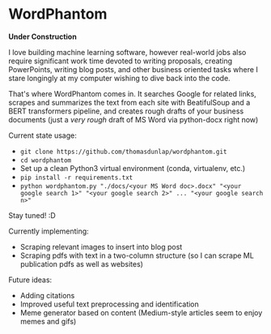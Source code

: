 # WordPhantom

**Under Construction**

I love building machine learning software, however real-world jobs also require significant work time devoted to writing proposals, creating PowerPoints, writing blog posts, and other business oriented tasks where I stare longingly at my computer wishing to dive back into the code.

That's where WordPhantom comes in. It searches Google for related links, scrapes and summarizes the text from each site with BeatifulSoup and a BERT transformers pipeline, and creates rough drafts of your business documents (just a *very rough* draft of MS Word via python-docx right now)


Current state usage:

* `git clone https://github.com/thomasdunlap/wordphantom.git`
* `cd wordphantom`
* Set up a clean Python3 virtual environment (conda, virtualenv, etc.)
* `pip install -r requirements.txt`
* `python wordphantom.py "./docs/<your MS Word doc>.docx" "<your google search 1>" "<your google search 2>" ... "<your google search n>"`  

Stay tuned! :D

Currently implementing:
* Scraping relevant images to insert into blog post
* Scraping pdfs with text in a two-column structure (so I can scrape ML publication pdfs as well as websites)

Future ideas:
* Adding citations
* Improved useful text preprocessing and identification
* Meme generator based on content (Medium-style articles seem to enjoy memes and gifs)



